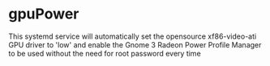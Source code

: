 gpuPower
========

This systemd service will automatically set the opensource xf86-video-ati GPU driver to 'low' and enable the Gnome 3 Radeon Power Profile Manager to be used without the need for root password every time